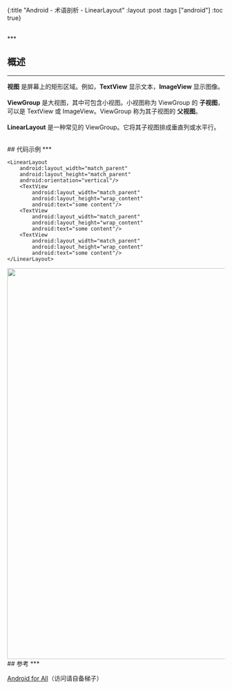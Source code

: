 {:title "Android - 术语剖析 - LinearLayout"
 :layout :post
 :tags  ["android"]
 :toc true}

<br>
***
<br>

## 概述
***

**视图** 是屏幕上的矩形区域。例如，**TextView** 显示文本，**ImageView** 显示图像。
<br>
<br>
**ViewGroup** 是大视图，其中可包含小视图。小视图称为 ViewGroup 的 **子视图**，可以是 TextView 或 ImageView。ViewGroup 称为其子视图的 **父视图**。
<br>
<br>
**LinearLayout** 是一种常见的 ViewGroup。它将其子视图排成垂直列或水平行。

<br>
## 代码示例
***

```
<LinearLayout
    android:layout_width="match_parent"
    android:layout_height="match_parent"
    android:orientation="vertical"/>
    <TextView
        android:layout_width="match_parent"
        android:layout_height="wrap_content"
        android:text="some content"/>
    <TextView
        android:layout_width="match_parent"
        android:layout_height="wrap_content"
        android:text="some content"/>
    <TextView
        android:layout_width="match_parent"
        android:layout_height="wrap_content"
        android:text="some content"/>
</LinearLayout>
```

<img src="http://oem503hzx.bkt.clouddn.com/Android-for-All-Linear-Layout.png" width="905"/>

<br>
## 参考
***

[Android for All](https://developers.google.com/android/for-all/vocab-words/)（访问请自备梯子）
